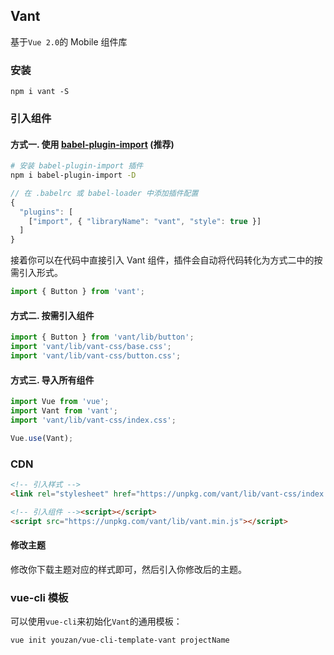 ## Vant

基于`Vue 2.0`的 Mobile 组件库

### 安装

```shell
npm i vant -S
```

### 引入组件

#### 方式一. 使用 [babel-plugin-import](https://github.com/ant-design/babel-plugin-import) (推荐)
```bash
# 安装 babel-plugin-import 插件
npm i babel-plugin-import -D
```

```js
// 在 .babelrc 或 babel-loader 中添加插件配置
{
  "plugins": [
    ["import", { "libraryName": "vant", "style": true }]
  ]
}
```

接着你可以在代码中直接引入 Vant 组件，插件会自动将代码转化为方式二中的按需引入形式。

```js
import { Button } from 'vant';
```

#### 方式二. 按需引入组件

```js
import { Button } from 'vant/lib/button';
import 'vant/lib/vant-css/base.css';
import 'vant/lib/vant-css/button.css';
```
 
#### 方式三. 导入所有组件

```js
import Vue from 'vue';
import Vant from 'vant';
import 'vant/lib/vant-css/index.css';

Vue.use(Vant);
```

### CDN

```html
<!-- 引入样式 -->
<link rel="stylesheet" href="https://unpkg.com/vant/lib/vant-css/index.css">

<!-- 引入组件 --><script></script>
<script src="https://unpkg.com/vant/lib/vant.min.js"></script>
```

#### 修改主题

修改你下载主题对应的样式即可，然后引入你修改后的主题。

### vue-cli 模板
可以使用`vue-cli`来初始化`Vant`的通用模板：

```shell
vue init youzan/vue-cli-template-vant projectName
```
